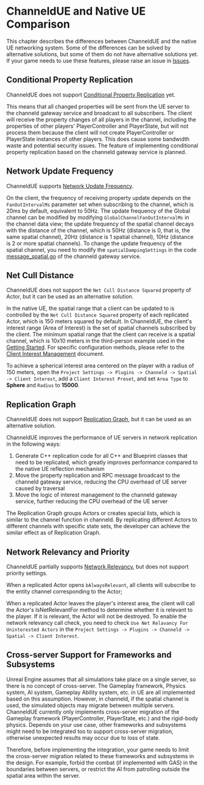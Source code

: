 # ChanneldUE and Native UE Comparison
This chapter describes the differences between ChanneldUE and the native UE networking system. Some of the differences can be solved by alternative solutions, but some of them do not have alternative solutions yet. If your game needs to use these features, please raise an issue in [Issues](https://github.com/channeldorg/channeld-ue-plugin/issues).

## Conditional Property Replication
ChanneldUE does not support [Conditional Property Replication](https://docs.unrealengine.com/4.27/en-US/InteractiveExperiences/Networking/Actors/Properties/Conditions/) yet.

This means that all changed properties will be sent from the UE server to the channeld gateway service and broadcast to all subscribers. The client will receive the property changes of all players in the channel, including the properties of other players' PlayerController and PlayerState, but will not process them because the client will not create PlayerController or PlayerState instances of other players. This does cause some bandwidth waste and potential security issues. The feature of implementing conditional property replication based on the channeld gateway service is planned.

## Network Update Frequency
ChanneldUE supports [Network Update Frequency](https://docs.unrealengine.com/4.27/en-US/InteractiveExperiences/Networking/Actors/Properties/#data-driven-type-network-update-frequency).

On the client, the frequency of receiving property update depends on the `FanOutIntervalMs` parameter set when subscribing to the channel, which is 20ms by default, equivalent to 50Hz. The update frequency of the Global channel can be modified by modifying `GlobalChannelFanOutIntervalMs` in the channel data view; the update frequency of the spatial channel decays with the distance of the channel, which is 50Hz (distance is 0, that is, the same spatial channel), 20Hz (distance is 1 spatial channel), 10Hz (distance is 2 or more spatial channels). To change the update frequency of the spatial channel, you need to modify the `spatialDampingSettings` in the code [message_spatial.go](https://github.com/channeldorg/channeld/blob/release/pkg/channeld/message_spatial.go) of the channeld gateway service.

## Net Cull Distance
ChanneldUE does not support the `Net Cull Distance Squared` property of Actor, but it can be used as an alternative solution.

In the native UE, the spatial range that a client can be updated to is controlled by the `Net Cull Distance Squared` property of each replicated Actor, which is 150 meters squared by default. In ChanneldUE, the client's interest range (Area of Interest) is the set of spatial channels subscribed by the client. The minimum spatial range that the client can receive is a spatial channel, which is 10x10 meters in the third-person example used in the [Getting Started](getting-started.md).
For specific configuration methods, please refer to the [Client Interest Management](client-interest.md) document.

To achieve a spherical interest area centered on the player with a radius of 150 meters, open the `Project Settings -> Plugins -> Channeld -> Spatial -> Client Interest`, add a `Client Interest Preset`, and set `Area Type` to **Sphere** and `Radius` to **15000**.

## Replication Graph
ChanneldUE does not support [Replication Graph](https://docs.unrealengine.com/4.27/en-US/InteractiveExperiences/Networking/ReplicationGraph/), but it can be used as an alternative solution.

ChanneldUE improves the performance of UE servers in network replication in the following ways:

1. Generate C++ replication code for all C++ and Blueprint classes that need to be replicated, which greatly improves performance compared to the native UE reflection mechanism
2. Move the property replication and RPC message broadcast to the channeld gateway service, reducing the CPU overhead of UE server caused by traversal
3. Move the logic of interest management to the channeld gateway service, further reducing the CPU overhead of the UE server

The Replication Graph groups Actors or creates special lists, which is similar to the channel function in channeld. By replicating different Actors to different channels with specific state sets, the developer can achieve the similar effect as of Replication Graph.

## Network Relevancy and Priority
ChanneldUE partially supports [Network Relevancy](https://docs.unrealengine.com/4.27/en-US/InteractiveExperiences/Networking/Actors/Relevancy/), but does not support priority settings.

When a replicated Actor opens `bAlwaysRelevant`, all clients will subscribe to the entity channel corresponding to the Actor;

When a replicated Actor leaves the player's interest area, the client will call the Actor's IsNetRelevantFor method to determine whether it is relevant to the player. If it is relevant, the Actor will not be destroyed. To enable the network relevancy call check, you need to check `Use Net Relavancy For Uninterested Actors` in the `Project Settings -> Plugins -> Channeld -> Spatial -> Client Interest`.

## Cross-server Support for Frameworks and Subsystems
Unreal Engine assumes that all simulations take place on a single server, so there is no concept of cross-server. The Gameplay framework, Physics system, AI system, Gameplay Ability system, etc. in UE are all implemented based on this assumption. However, in channeld, if the spatial channel is used, the simulated objects may migrate between multiple servers. ChanneldUE currently only implements cross-server migration of the Gameplay framework (PlayerController, PlayerState, etc.) and the rigid-body physics. Depends on your use case, other frameworks and subsystems might need to be integrated too to support cross-server migration, otherwise unexpected results may occur due to loss of state.

Therefore, before implementing the integration, your game needs to limit the cross-server migration related to these frameworks and subsystems in the design. For example, forbid the combat (if implemented with GAS) in the boundaries between servers, or restrict the AI from patrolling outside the spatial area within the server.
